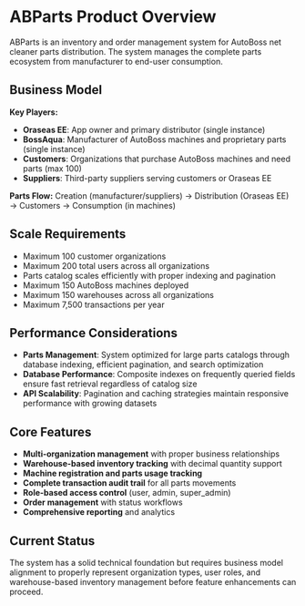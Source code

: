 # ABParts Product Overview

ABParts is an inventory and order management system for AutoBoss net cleaner parts distribution. The system manages the complete parts ecosystem from manufacturer to end-user consumption.

## Business Model

**Key Players:**
- **Oraseas EE**: App owner and primary distributor (single instance)
- **BossAqua**: Manufacturer of AutoBoss machines and proprietary parts (single instance)
- **Customers**: Organizations that purchase AutoBoss machines and need parts (max 100)
- **Suppliers**: Third-party suppliers serving customers or Oraseas EE

**Parts Flow:** Creation (manufacturer/suppliers) → Distribution (Oraseas EE) → Customers → Consumption (in machines)

## Scale Requirements

- Maximum 100 customer organizations
- Maximum 200 total users across all organizations  
- Parts catalog scales efficiently with proper indexing and pagination
- Maximum 150 AutoBoss machines deployed
- Maximum 150 warehouses across all organizations
- Maximum 7,500 transactions per year

## Performance Considerations

- **Parts Management**: System optimized for large parts catalogs through database indexing, efficient pagination, and search optimization
- **Database Performance**: Composite indexes on frequently queried fields ensure fast retrieval regardless of catalog size
- **API Scalability**: Pagination and caching strategies maintain responsive performance with growing datasets

## Core Features

- **Multi-organization management** with proper business relationships
- **Warehouse-based inventory tracking** with decimal quantity support
- **Machine registration and parts usage tracking**
- **Complete transaction audit trail** for all parts movements
- **Role-based access control** (user, admin, super_admin)
- **Order management** with status workflows
- **Comprehensive reporting** and analytics

## Current Status

The system has a solid technical foundation but requires business model alignment to properly represent organization types, user roles, and warehouse-based inventory management before feature enhancements can proceed.
